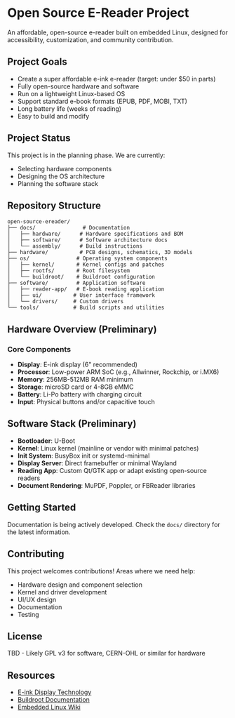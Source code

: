 # Open Source E-Reader Project

An affordable, open-source e-reader built on embedded Linux, designed for accessibility, customization, and community contribution.

## Project Goals

- Create a super affordable e-ink e-reader (target: under $50 in parts)
- Fully open-source hardware and software
- Run on a lightweight Linux-based OS
- Support standard e-book formats (EPUB, PDF, MOBI, TXT)
- Long battery life (weeks of reading)
- Easy to build and modify

## Project Status

This project is in the planning phase. We are currently:
- Selecting hardware components
- Designing the OS architecture
- Planning the software stack

## Repository Structure

```
open-source-ereader/
├── docs/               # Documentation
│   ├── hardware/      # Hardware specifications and BOM
│   ├── software/      # Software architecture docs
│   └── assembly/      # Build instructions
├── hardware/          # PCB designs, schematics, 3D models
├── os/               # Operating system components
│   ├── kernel/       # Kernel configs and patches
│   ├── rootfs/       # Root filesystem
│   └── buildroot/    # Buildroot configuration
├── software/         # Application software
│   ├── reader-app/   # E-book reading application
│   ├── ui/          # User interface framework
│   └── drivers/     # Custom drivers
└── tools/           # Build scripts and utilities
```

## Hardware Overview (Preliminary)

### Core Components
- **Display**: E-ink display (6" recommended)
- **Processor**: Low-power ARM SoC (e.g., Allwinner, Rockchip, or i.MX6)
- **Memory**: 256MB-512MB RAM minimum
- **Storage**: microSD card or 4-8GB eMMC
- **Battery**: Li-Po battery with charging circuit
- **Input**: Physical buttons and/or capacitive touch

## Software Stack (Preliminary)

- **Bootloader**: U-Boot
- **Kernel**: Linux kernel (mainline or vendor with minimal patches)
- **Init System**: BusyBox init or systemd-minimal
- **Display Server**: Direct framebuffer or minimal Wayland
- **Reading App**: Custom Qt/GTK app or adapt existing open-source readers
- **Document Rendering**: MuPDF, Poppler, or FBReader libraries

## Getting Started

Documentation is being actively developed. Check the `docs/` directory for the latest information.

## Contributing

This project welcomes contributions! Areas where we need help:
- Hardware design and component selection
- Kernel and driver development
- UI/UX design
- Documentation
- Testing

## License

TBD - Likely GPL v3 for software, CERN-OHL or similar for hardware

## Resources

- [E-ink Display Technology](https://en.wikipedia.org/wiki/E_Ink)
- [Buildroot Documentation](https://buildroot.org/docs.html)
- [Embedded Linux Wiki](https://elinux.org/)

